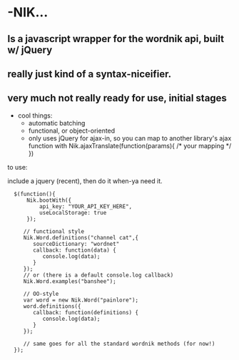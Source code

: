-NIK...
=======
Is a javascript wrapper for the wordnik api, built w/ jQuery
-------------------------------------------
really just kind of a syntax-niceifier.
---------------------------------------
very much not really ready for use, initial stages
---------------------------------------

* cool things:
    * automatic batching
    * functional, or object-oriented
    * only uses jQuery for ajax-in, so you can map to another library's ajax function with Nik.ajaxTranslate(function(params){ /* your mapping */ })

to use:

include a jquery (recent),
then do it when-ya need it.

      $(function(){
          Nik.bootWith({
              api_key: "YOUR_API_KEY_HERE",
              useLocalStorage: true
          });
         
         // functional style
         Nik.Word.definitions("channel cat",{
            sourceDictionary: "wordnet"
            callback: function(data) {
               console.log(data);
            }
         });
         // or (there is a default console.log callback)
         Nik.Word.examples("banshee");
         
         // OO-style
         var word = new Nik.Word("painlore");
         word.definitions({
            callback: function(definitions) {
               console.log(data);
            }
         });
         
         // same goes for all the standard wordnik methods (for now!)
      });
